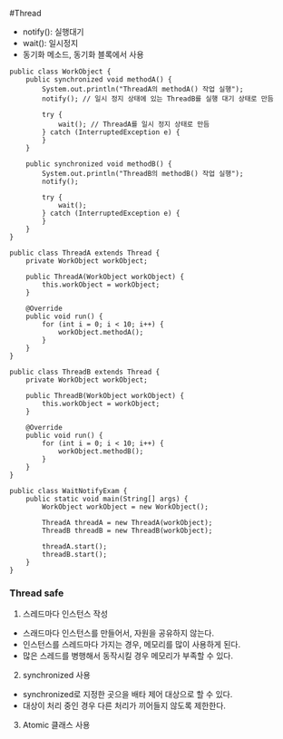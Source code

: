 #Thread

- notify(): 실행대기
- wait(): 일시정지
- 동기화 메소드, 동기화 블록에서 사용
````
public class WorkObject {
    public synchronized void methodA() {
        System.out.println("ThreadA의 methodA() 작업 실행");
        notify(); // 일시 정지 상태에 있는 ThreadB를 실행 대기 상태로 만듬
 
        try {
            wait(); // ThreadA를 일시 정지 상태로 만듬
        } catch (InterruptedException e) {
        }
    }
 
    public synchronized void methodB() {
        System.out.println("ThreadB의 methodB() 작업 실행");
        notify();
 
        try {
            wait();
        } catch (InterruptedException e) {
        }
    }
}
````
````
public class ThreadA extends Thread {    
    private WorkObject workObject;
    
    public ThreadA(WorkObject workObject) {
        this.workObject = workObject;
    }
    
    @Override
    public void run() {
        for (int i = 0; i < 10; i++) {
            workObject.methodA();
        }
    }
}
````
````
public class ThreadB extends Thread {
    private WorkObject workObject;
    
    public ThreadB(WorkObject workObject) {
        this.workObject = workObject;
    }
    
    @Override
    public void run() {
        for (int i = 0; i < 10; i++) {
            workObject.methodB();
        }
    }
}
````
````
public class WaitNotifyExam {
    public static void main(String[] args) {
        WorkObject workObject = new WorkObject();
 
        ThreadA threadA = new ThreadA(workObject);
        ThreadB threadB = new ThreadB(workObject);
 
        threadA.start();
        threadB.start();
    }
}
````

### Thread safe
1. 스레드마다 인스턴스 작성
- 스래드마다 인스턴스를 만들어서, 자원을 공유하지 않는다.
- 인스턴스를 스레드마다 가지는 경우, 메모리를 많이 사용하게 된다.
- 많은 스레드를 병행해서 동작시킬 경우 메모리가 부족할 수 있다.

2. synchronized 사용
- synchronized로 지정한 곳으을 배타 제어 대상으로 할 수 있다.
- 대상이 처리 중인 경우 다른 처리가 끼어들지 않도록 제한한다.

3. Atomic 클래스 사용

